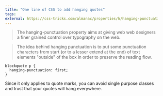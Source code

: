 ```yaml
---
title: "One line of CSS to add hanging quotes"
tags:
external: https://css-tricks.com/almanac/properties/h/hanging-punctuation/
---
```


> The hanging-punctuation property aims at giving web web designers a finer grained control over typography on the web.

> The idea behind hanging punctuation is to put some punctuation characters from start (or to a lesser extend at the end) of text elements "outside" of the box in order to preserve the reading flow.

```
blockquote p {
  hanging-punctuation: first;
}
```

Since it only applies to quote marks, you can avoid single purpose classes and
trust that your quotes will hang everywhere.
